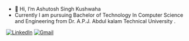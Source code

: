 - 👋 Hi, I’m Ashutosh Singh Kushwaha 
- Currently I am pursuing Bachelor of Technology In Computer Science and Engineering from Dr. A.P.J. Abdul kalam Technical University .

[![LinkedIn](https://img.shields.io/badge/LinkedIn-Kush@shu-purple?style=flat-square&logo=linkedin&logoColor=white)](https://www.linkedin.com/in/ashutosh-singh-kushwaha-0836b5182/)
[![Gmail](https://img.shields.io/badge/Gmail-Kush@shu-green?&style=flat-square&logo=gmail&logoColor=white)](mailto:kushashu21@.com)
